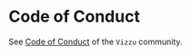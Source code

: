 # Code of Conduct

See
[Code of Conduct](https://github.com/vizzuhq/vizzu-lib/blob/main/CODE_OF_CONDUCT.md)
of the `Vizzu` community.
